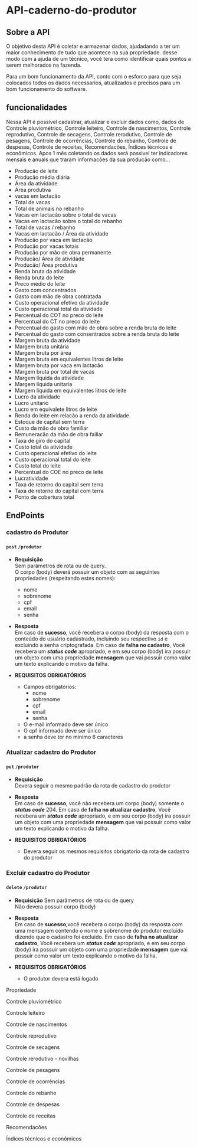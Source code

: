 # API-caderno-do-produtor

## Sobre a API

O objetivo desta API é coletar e armazenar dados, ajudadando a ter um maior conhecimento de tudo que acontece na sua propriedade. desse modo com a ajuda de um técnico, você tera como identificar quais pontos a serem melhorados na fazenda.

Para um bom funcionamento da API, conto com o esforco para que seja colocados todos os dados necessarios, atualizados e precisos para um bom funcionamento do software.

## funcionalidades

Nessa API é possivel cadastrar, atualizar e excluir dados como, dados de Controle pluviométrico, Controle leiteiro, Controle de nascimentos, Controle reprodutivo, Controle de secagens, Controle rerodutivo, Controle de pesagens, Controle de ocorrências, Controle do rebanho, Controle de despesas, Controle de receitas, Recomendacões, Índices técnicos e econômicos. Apos 1 mês coletando os dados será possivel ter indicadores mensais e anuais que traram informacões da sua producão como...

- Producão de leite
- Producão média diária
- Área da atividade
- Área produtiva
- vacas em lactacão
- Total de vacas
- Total de animais no rebanho
- Vacas em lactacão sobre o total de vacas
- Vacas em lactacão sobre o total do rebanho
- Total de vacas / rebanho
- Vacas em lactacão / Área da atividade
- Producão por vaca em lactacão
- Producão por vacas totais
- Producão por mão de obra permanente
- Producão/ Área de atividade
- Producão/ Área produtiva
- Renda bruta da atividade
- Renda bruta do leite
- Preco médio do leite
- Gasto com concentrados
- Gasto com mão de obra contratada
- Custo operacional efetivo da atividade
- Custo operacional total da atividade
- Percentual do COT no preco do leite
- Percentual do CT no preco do leite
- Percentual do gasto com mão de obra sobre a renda bruta do leite
- Percentual do gasto com consentrados sobre a renda bruta do leite
- Margem bruta da atividade
- Margem bruta unitária
- Margem bruta por área
- Margem bruta em equivalentes litros de leite
- Margem bruta por vaca em lactacão
- Margem bruta por total de vacas
- Margem líquida da atividade
- Margem líquida unitaria
- Margem líquida em equivalentes litros de leite
- Lucro da atividade
- Lucro unitario
- Lucro em equivalete litros de leite
- Renda do leite em relacão a renda da atividade
- Estoque de capital sem terra
- Custo da mão de obra familiar
- Remuneracão da mão de obra failiar
- Taxa de giro do capital
- Custo total da atividade
- Custo operacional efetivo do leite
- Custo operacional total do leite
- Custo total do leite
- Percentual do COE no preco de leite
- Lucratividade
- Taxa de retorno do capital sem terra
- Taxa de retorno do capital com terra
- Ponto de cobertura total

## EndPoints

### cadastro do Produtor

#### `post` `/produtor`

- **Requisição**  
  Sem parâmetros de rota ou de query.  
  O corpo (body) deverá possuir um objeto com as seguintes propriedades (respeitando estes nomes):

  - nome
  - sobrenome
  - cpf
  - email
  - senha

- **Resposta**  
  Em caso de **sucesso**, você recebera o corpo (body) da resposta com o conteúdo do usuário cadastrado, incluindo seu respectivo `id` e excluindo a senha criptografada.
  Em caso de **falha no cadastro**, Você recebera um **_status code_** apropriado, e em seu corpo (body) ira possuir um objeto com uma propriedade **mensagem** que vai possuir como valor um texto explicando o motivo da falha.

- **REQUISITOS OBRIGATÓRIOS**
  - Campos obrigatórios:
    - nome
    - sobrenome
    - cpf
    - email
    - senha
  - O e-mail informado deve ser único
  - O cpf informado deve ser único
  - a senha deve ter no minimo 6 caracteres

### Atualizar cadastro do Produtor

#### `put` `/produtor`

- **Requisição**  
  Devera seguir o mesmo padrão da rota de cadastro do produtor

- **Resposta**  
  Em caso de **sucesso**, você não recebera um corpo (body) somente o **_status code_** 204.
  Em caso de **falha no atualizar cadastro**, Você recebera um **_status code_** apropriado, e em seu corpo (body) ira possuir um objeto com uma propriedade **mensagem** que vai possuir como valor um texto explicando o motivo da falha.

- **REQUISITOS OBRIGATÓRIOS**
  - Devera seguir os mesmos requisitos obrigatorio da rota de cadastro do produtor

### Excluir cadastro do Produtor

#### `delete` `/produtor`

- **Requisição**
  Sem parâmetros de rota ou de query  
  Não devera possuir corpo (body)

- **Resposta**  
  Em caso de **sucesso**,você recebera o corpo (body) da resposta com uma mensagem contendo o nome e sobrenome do produtor excluido dizendo que o cadastro foi excluido.
  Em caso de **falha no atualizar cadastro**, Você recebera um **_status code_** apropriado, e em seu corpo (body) ira possuir um objeto com uma propriedade **mensagem** que vai possuir como valor um texto explicando o motivo da falha.

- **REQUISITOS OBRIGATÓRIOS**
  - O produtor devera está logado

Propriedade

Controle pluviométrico

Controle leiteiro

Controle de nascimentos

Controle reprodutivo

Controle de secagens

Controle rerodutivo - novilhas

Controle de pesagens

Controle de ocorrências

Controle do rebanho

Controle de despesas

Controle de receitas

Recomendacões

Índices técnicos e econômicos

